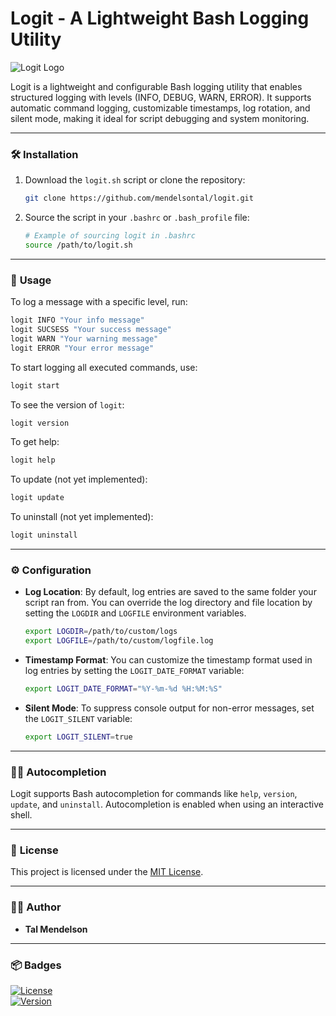 # Logit - A Lightweight Bash Logging Utility

<img src="https://img.shields.io/badge/Logit-Bash%20Logging%20Utility-blue" alt="Logit Logo" />

Logit is a lightweight and configurable Bash logging utility that enables structured logging with levels (INFO, DEBUG, WARN, ERROR). It supports automatic command logging, customizable timestamps, log rotation, and silent mode, making it ideal for script debugging and system monitoring.

---

### 🛠️ **Installation**

1. Download the `logit.sh` script or clone the repository:

    ```bash
    git clone https://github.com/mendelsontal/logit.git
    ```

2. Source the script in your `.bashrc` or `.bash_profile` file:

    ```bash
    # Example of sourcing logit in .bashrc
    source /path/to/logit.sh
    ```

---

### 🚀 **Usage**

To log a message with a specific level, run:

```bash
logit INFO "Your info message"
logit SUCSESS "Your success message"
logit WARN "Your warning message"
logit ERROR "Your error message"
```

To start logging all executed commands, use:

```bash
logit start
```

To see the version of `logit`:

```bash
logit version
```

To get help:

```bash
logit help
```

To update (not yet implemented):

```bash
logit update
```

To uninstall (not yet implemented):

```bash
logit uninstall
```

---

### ⚙️ **Configuration**

- **Log Location**: By default, log entries are saved to the same folder your script ran from. You can override the log directory and file location by setting the `LOGDIR` and `LOGFILE` environment variables.

    ```bash
    export LOGDIR=/path/to/custom/logs
    export LOGFILE=/path/to/custom/logfile.log
    ```

- **Timestamp Format**: You can customize the timestamp format used in log entries by setting the `LOGIT_DATE_FORMAT` variable:

    ```bash
    export LOGIT_DATE_FORMAT="%Y-%m-%d %H:%M:%S"
    ```

- **Silent Mode**: To suppress console output for non-error messages, set the `LOGIT_SILENT` variable:

    ```bash
    export LOGIT_SILENT=true
    ```

---

### 🧑‍💻 **Autocompletion**

Logit supports Bash autocompletion for commands like `help`, `version`, `update`, and `uninstall`. Autocompletion is enabled when using an interactive shell.

---

### 📜 **License**

This project is licensed under the [MIT License](https://opensource.org/licenses/MIT).

---

### 👨‍💻 **Author**

- **Tal Mendelson**

---

### 📦 **Badges**

[![License](https://img.shields.io/badge/License-MIT-blue.svg)](https://opensource.org/licenses/MIT)  
[![Version](https://img.shields.io/badge/Version-0.0.2-blue.svg)](https://github.com/mendelsontal/devops_course/tree/logit-v0.0.2/bash/logit)